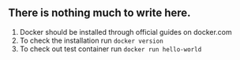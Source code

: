 ## There is nothing much to write here.
 
 1. Docker should be installed through official guides on docker.com 
 2. To check the installation run ```docker version```
 3. To check out test container run ```docker run hello-world```
 
